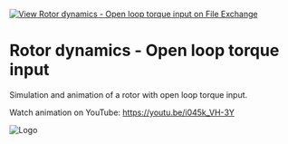 [![View Rotor dynamics - Open loop torque input on File Exchange](https://www.mathworks.com/matlabcentral/images/matlab-file-exchange.svg)](https://www.mathworks.com/matlabcentral/fileexchange/92203-rotor-dynamics-open-loop-torque-input)
# Rotor dynamics - Open loop torque input
Simulation and animation of a rotor with open loop torque input.

Watch animation on YouTube: https://youtu.be/i045k_VH-3Y

![Logo](https://www.mathworks.com/matlabcentral/mlc-downloads/downloads/9094ebb9-ba6c-4820-a52b-d14ec12e46f2/74c83653-b8b4-48b9-8589-6bd27abe1a71/images/1620950150.png)

